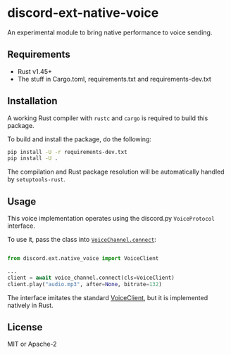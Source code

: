 # discord-ext-native-voice

An experimental module to bring native performance to voice sending.

## Requirements

- Rust v1.45+
- The stuff in Cargo.toml, requirements.txt and requirements-dev.txt

## Installation

A working Rust compiler with `rustc` and `cargo` is required to build this package.

To build and install the package, do the following:

```bash
pip install -U -r requirements-dev.txt
pip install -U .
```

The compilation and Rust package resolution will be automatically handled by `setuptools-rust`.

## Usage

This voice implementation operates using the discord.py `VoiceProtocol` interface.

To use it, pass the class into [`VoiceChannel.connect`](https://discordpy.readthedocs.io/en/latest/api.html#discord.VoiceChannel.connect):

```python

from discord.ext.native_voice import VoiceClient

...
client = await voice_channel.connect(cls=VoiceClient)
client.play("audio.mp3", after=None, bitrate=132)
```

The interface imitates the standard [VoiceClient](https://discordpy.readthedocs.io/en/latest/api.html#discord.VoiceClient), but it is implemented natively in Rust.

## License

MIT or Apache-2
